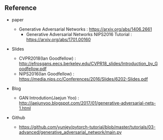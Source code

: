 ## Reference 
* paper
  * Generative Adversarial Networks : https://arxiv.org/abs/1406.2661
	* Generative Adversarial Networks NIPS2016 Tutorial : https://arxiv.org/abs/1701.00160

* Slides
  * CVPR2018(Ian Goodfellow) : http://efrosgans.eecs.berkeley.edu/CVPR18_slides/Introduction_by_Goodfellow.pdf
  * NIPS2016(Ian Goodfellow) : https://media.nips.cc/Conferences/2016/Slides/6202-Slides.pdf


* Blog
  * GAN Introdution(Jaejun Yoo) : http://jaejunyoo.blogspot.com/2017/01/generative-adversarial-nets-1.html

* Github
	* https://github.com/yunjey/pytorch-tutorial/blob/master/tutorials/03-advanced/generative_adversarial_network/main.py

